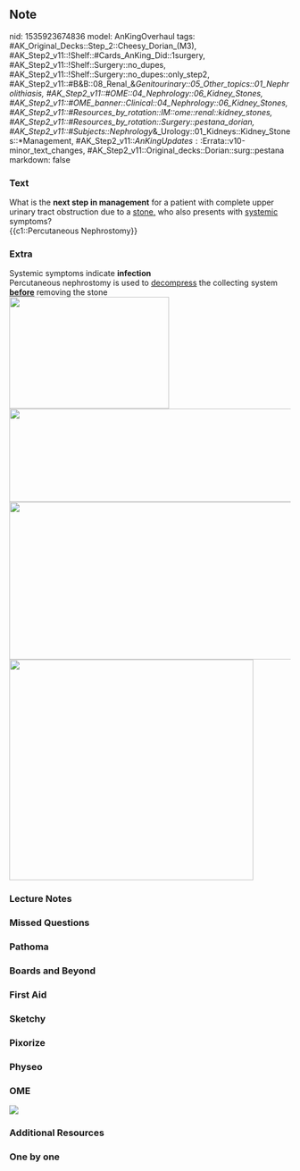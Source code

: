 ## Note
nid: 1535923674836
model: AnKingOverhaul
tags: #AK_Original_Decks::Step_2::Cheesy_Dorian_(M3), #AK_Step2_v11::!Shelf::#Cards_AnKing_Did::1surgery, #AK_Step2_v11::!Shelf::Surgery::no_dupes, #AK_Step2_v11::!Shelf::Surgery::no_dupes::only_step2, #AK_Step2_v11::#B&B::08_Renal_&_Genitourinary::05_Other_topics::01_Nephrolithiasis, #AK_Step2_v11::#OME::04_Nephrology::06_Kidney_Stones, #AK_Step2_v11::#OME_banner::Clinical::04_Nephrology::06_Kidney_Stones, #AK_Step2_v11::#Resources_by_rotation::IM::ome::renal::kidney_stones, #AK_Step2_v11::#Resources_by_rotation::Surgery::pestana_dorian, #AK_Step2_v11::#Subjects::Nephrology_&_Urology::01_Kidneys::Kidney_Stones::*Management, #AK_Step2_v11::$AnKingUpdates::$Errata::v10-minor_text_changes, #AK_Step2_v11::Original_decks::Dorian::surg::pestana
markdown: false

### Text
<div>
  What is the <b>next step in management</b> for a patient with
  complete upper urinary tract obstruction due to a <u>stone,</u>
  who also presents with <u>systemic</u> symptoms?
</div>
<div>
  {{c1::Percutaneous Nephrostomy}}
</div>

### Extra
<div>
  Systemic symptoms indicate <b>infection</b>
</div>
<div>
  Percutaneous nephrostomy is used to <u>decompress</u> the
  collecting system <u><b>before</b></u> removing the stone
  <div>
    <div><img src="paste-649875796525057.jpg" class="" style=
    "height: 200px; width: 286px;"></div>
  </div>
</div><img src="paste-684149635547137.jpg" class="" style=
"height: 167px; width: 511px;"><img src="paste-687413810692097.jpg"
class="" style="height: 282px; width: 511px;"><img src=
"paste-1235030730866689.jpg" class="" style=
"height: 395px; width: 437px;">

### Lecture Notes


### Missed Questions


### Pathoma


### Boards and Beyond


### First Aid


### Sketchy


### Pixorize


### Physeo


### OME
<div class="ome-widget">
  <a href=
  "https://onlinemeded.org/spa/nephrology/kidney-stones/acquire?ref=anki">
  <img src="_OME_AnkiFlashcards_Lesson_3.png"></a>
</div>

### Additional Resources


### One by one

